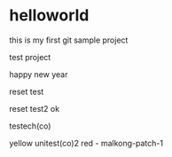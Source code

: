 helloworld
==========
this is my first git sample project

test project

happy new year

reset test

reset test2
ok

testech(co)

yellow
unitest(co)2
red - malkong-patch-1
